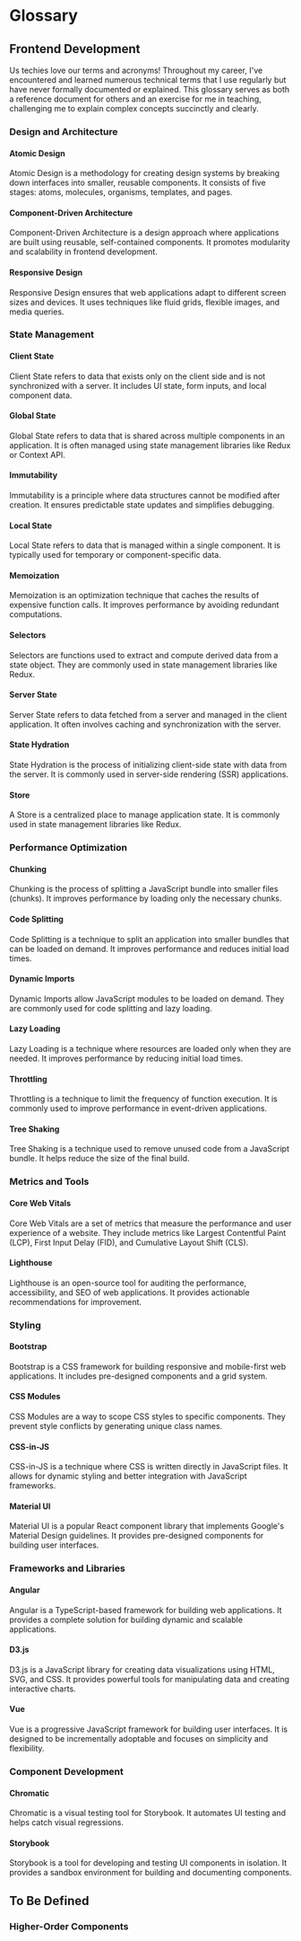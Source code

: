 # Glossary
## Frontend Development
Us techies love our terms and acronyms! Throughout my career, I've encountered and learned numerous technical terms that I use regularly but have never formally documented or explained. This glossary serves as both a reference document for others and an exercise for me in teaching, challenging me to explain complex concepts succinctly and clearly.

### Design and Architecture
#### Atomic Design
Atomic Design is a methodology for creating design systems by breaking down interfaces into smaller, reusable components. It consists of five stages: atoms, molecules, organisms, templates, and pages.

#### Component-Driven Architecture
Component-Driven Architecture is a design approach where applications are built using reusable, self-contained components. It promotes modularity and scalability in frontend development.

#### Responsive Design
Responsive Design ensures that web applications adapt to different screen sizes and devices. It uses techniques like fluid grids, flexible images, and media queries.

### State Management
#### Client State
Client State refers to data that exists only on the client side and is not synchronized with a server. It includes UI state, form inputs, and local component data.

#### Global State
Global State refers to data that is shared across multiple components in an application. It is often managed using state management libraries like Redux or Context API.

#### Immutability
Immutability is a principle where data structures cannot be modified after creation. It ensures predictable state updates and simplifies debugging.

#### Local State
Local State refers to data that is managed within a single component. It is typically used for temporary or component-specific data.

#### Memoization
Memoization is an optimization technique that caches the results of expensive function calls. It improves performance by avoiding redundant computations.

#### Selectors
Selectors are functions used to extract and compute derived data from a state object. They are commonly used in state management libraries like Redux.

#### Server State
Server State refers to data fetched from a server and managed in the client application. It often involves caching and synchronization with the server.

#### State Hydration
State Hydration is the process of initializing client-side state with data from the server. It is commonly used in server-side rendering (SSR) applications.

#### Store
A Store is a centralized place to manage application state. It is commonly used in state management libraries like Redux.

### Performance Optimization
#### Chunking
Chunking is the process of splitting a JavaScript bundle into smaller files (chunks). It improves performance by loading only the necessary chunks.

#### Code Splitting
Code Splitting is a technique to split an application into smaller bundles that can be loaded on demand. It improves performance and reduces initial load times.

#### Dynamic Imports
Dynamic Imports allow JavaScript modules to be loaded on demand. They are commonly used for code splitting and lazy loading.

#### Lazy Loading
Lazy Loading is a technique where resources are loaded only when they are needed. It improves performance by reducing initial load times.

#### Throttling
Throttling is a technique to limit the frequency of function execution. It is commonly used to improve performance in event-driven applications.

#### Tree Shaking
Tree Shaking is a technique used to remove unused code from a JavaScript bundle. It helps reduce the size of the final build.

### Metrics and Tools
#### Core Web Vitals
Core Web Vitals are a set of metrics that measure the performance and user experience of a website. They include metrics like Largest Contentful Paint (LCP), First Input Delay (FID), and Cumulative Layout Shift (CLS).

#### Lighthouse
Lighthouse is an open-source tool for auditing the performance, accessibility, and SEO of web applications. It provides actionable recommendations for improvement.

### Styling
#### Bootstrap
Bootstrap is a CSS framework for building responsive and mobile-first web applications. It includes pre-designed components and a grid system.

#### CSS Modules
CSS Modules are a way to scope CSS styles to specific components. They prevent style conflicts by generating unique class names.

#### CSS-in-JS
CSS-in-JS is a technique where CSS is written directly in JavaScript files. It allows for dynamic styling and better integration with JavaScript frameworks.

#### Material UI
Material UI is a popular React component library that implements Google's Material Design guidelines. It provides pre-designed components for building user interfaces.

### Frameworks and Libraries
#### Angular
Angular is a TypeScript-based framework for building web applications. It provides a complete solution for building dynamic and scalable applications.

#### D3.js
D3.js is a JavaScript library for creating data visualizations using HTML, SVG, and CSS. It provides powerful tools for manipulating data and creating interactive charts.

#### Vue
Vue is a progressive JavaScript framework for building user interfaces. It is designed to be incrementally adoptable and focuses on simplicity and flexibility.

### Component Development
#### Chromatic
Chromatic is a visual testing tool for Storybook. It automates UI testing and helps catch visual regressions.

#### Storybook
Storybook is a tool for developing and testing UI components in isolation. It provides a sandbox environment for building and documenting components.

## To Be Defined
### Higher-Order Components
